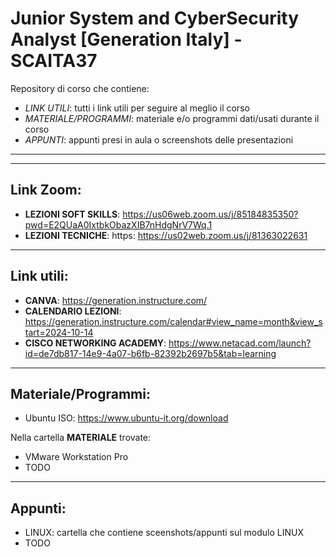 # Junior System and CyberSecurity Analyst [Generation Italy] - SCAITA37
Repository di corso che contiene:
- *LINK UTILI*: tutti i link utili per seguire al meglio il corso
- *MATERIALE/PROGRAMMI*: materiale e/o programmi dati/usati durante il corso
- *APPUNTI*: appunti presi in aula o screenshots delle presentazioni
---
---
## Link Zoom:
- **LEZIONI SOFT SKILLS**: https://us06web.zoom.us/j/85184835350?pwd=E2QUaA0IxtbkObazXIB7nHdgNrV7Wq.1
- **LEZIONI TECNICHE**: https: https://us02web.zoom.us/j/81363022631
---
## Link utili:
- **CANVA**: https://generation.instructure.com/
- **CALENDARIO LEZIONI**: https://generation.instructure.com/calendar#view_name=month&view_start=2024-10-14
- **CISCO NETWORKING ACADEMY**: https://www.netacad.com/launch?id=de7db817-14e9-4a07-b6fb-82392b2697b5&tab=learning
---
## Materiale/Programmi:
- Ubuntu ISO: https://www.ubuntu-it.org/download

Nella cartella **MATERIALE** trovate:
- VMware Workstation Pro
- TODO
---
## Appunti:
- LINUX: cartella che contiene sceenshots/appunti sul modulo LINUX
- TODO

